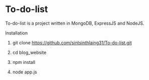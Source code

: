 # To-do-list

To-do-list is a project written in MongoDB, ExpressJS and NodeJS.

Installation

1. git clone https://github.com/sintsinthlaing31/To-do-list.git

2. cd blog_website
 
3. npm install

4. node app.js
